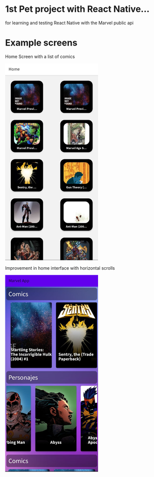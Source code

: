 # 1st Pet project with React Native...

for learning and testing React Native with the Marvel public api

# Example screens

Home Screen with a list of comics

<img src="assets/app.img1.jpg" width="300">

Improvement in home interface with horizontal scrolls

<img src="assets/app.img3.jpg" width="300">
